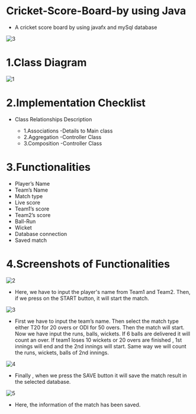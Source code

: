 #  Cricket-Score-Board-by using Java 

- A cricket score board by using javafx and mySql database

![3](https://github.com/user-attachments/assets/ae87ca76-2822-40f9-9676-fcbff6979fcb)

# 1.Class Diagram
![1](https://github.com/user-attachments/assets/f20929ce-673f-4570-b9e1-5c42647bca52)
# 2.Implementation Checklist

-  Class Relationships Description

    -  1.Associations -Details to Main class
    -  2.Aggregation  -Controller Class
    -  3.Composition  -Controller Class

# 3.Functionalities 
-  Player’s Name
-  Team’s Name
-  Match type
-  Live score 
-  Team1’s score
-  Team2’s score
-  Ball-Run
-  Wicket
-  Database connection
-  Saved match

# 4.Screenshots of Functionalities
![2](https://github.com/user-attachments/assets/6e8bdde3-67c5-4816-9a9b-763e1605f7c7)

-  Here, we have to input the player's name from Team1 and Team2. Then, if we press on the START button, it will start the match.
  
![3](https://github.com/user-attachments/assets/43beb4a6-5c1a-4d9b-af1c-3c67f55c0a18)

-  First we have to input the team’s name. Then select the match type either T20 for 20 overs or ODI for 50 overs. Then  the match will start. Now we have input  the runs, balls, wickets. If 6 balls are delivered it will count an over. If team1 loses 10 wickets or 20 overs are finished , 1st innings will end and the 2nd innings will start. Same way we will count the runs, wickets, balls of 2nd innings.
  
![4](https://github.com/user-attachments/assets/d424825b-b5d8-481f-b036-6745414e1503)

-  Finally , when we press the SAVE button it will save the match result in the selected database.
  
![5](https://github.com/user-attachments/assets/e3530d83-0de5-46f7-a486-6478a967d155)

-  Here, the information of the match has been saved.
